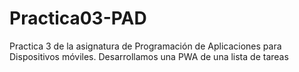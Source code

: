 # Practica03-PAD
 Practica 3 de la asignatura de Programación de Aplicaciones para Dispositivos móviles. Desarrollamos una PWA de una lista de tareas
